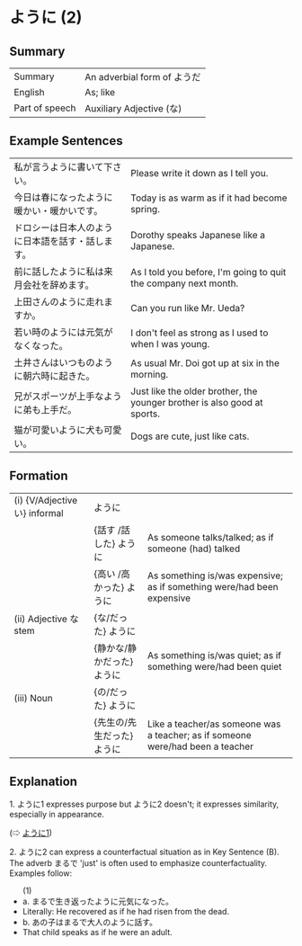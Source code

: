 # ように (2)

## Summary

<table><tr>   <td>Summary</td>   <td>An adverbial form of ようだ</td></tr><tr>   <td>English</td>   <td>As; like</td></tr><tr>   <td>Part of speech</td>   <td>Auxiliary Adjective (な)</td></tr></table>

## Example Sentences

<table><tr>   <td>私が言うように書いて下さい。</td>   <td>Please write it down as I tell you.</td></tr><tr>   <td>今日は春になったように暖かい・暖かいです。</td>   <td>Today is as warm as if it had become spring.</td></tr><tr>   <td>ドロシーは日本人のように日本語を話す・話します。</td>   <td>Dorothy speaks Japanese like a Japanese.</td></tr><tr>   <td>前に話したように私は来月会社を辞めます。</td>   <td>As I told you before, I'm going to quit the company next month.</td></tr><tr>   <td>上田さんのように走れますか。</td>   <td>Can you run like Mr. Ueda?</td></tr><tr>   <td>若い時のようには元気がなくなった。</td>   <td>I don't feel as strong as I used to when I was young.</td></tr><tr>   <td>土井さんはいつものように朝六時に起きた。</td>   <td>As usual Mr. Doi got up at six in the morning.</td></tr><tr>   <td>兄がスポーツが上手なように弟も上手だ。</td>   <td>Just like the older brother, the younger brother is also good at sports.</td></tr><tr>   <td>猫が可愛いように犬も可愛い。</td>   <td>Dogs are cute, just like cats.</td></tr></table>

## Formation

<table class="table"> <tbody><tr class="tr head"> <td class="td"><span class="numbers">(i)</span> <span> <span class="bold">{V/Adjective い}    informal</span></span></td> <td class="td"><span class="concept">ように</span> </td> <td class="td"><span>&nbsp;</span></td> </tr> <tr class="tr"> <td class="td"><span>&nbsp;</span></td> <td class="td"><span>{話す /話した} <span class="concept">ように</span></span></td> <td class="td"><span>As    someone talks/talked; as if someone (had) talked</span></td> </tr> <tr class="tr"> <td class="td"><span>&nbsp;</span></td> <td class="td"><span>{高い /高かった} <span class="concept">ように</span></span></td> <td class="td"><span>As    something is/was expensive; as if something were/had been expensive</span></td> </tr> <tr class="tr head"> <td class="td"><span class="numbers">(ii)</span> <span> <span class="bold">Adjective な stem</span></span></td> <td class="td"><span>{<span class="concept">な</span>/<span class="concept">だった</span>} <span class="concept">ように</span></span></td> <td class="td"><span>&nbsp;</span></td> </tr> <tr class="tr"> <td class="td"><span>&nbsp;</span></td> <td class="td"><span>{静か<span class="concept">な</span>/静か<span class="concept">だった</span>} <span class="concept">ように</span></span></td> <td class="td"><span>As    something is/was quiet; as if something were/had been quiet</span></td> </tr> <tr class="tr head"> <td class="td"><span class="numbers">(iii)</span> <span> <span class="bold">Noun</span></span></td> <td class="td"><span>{<span class="concept">の</span>/<span class="concept">だった</span>} <span class="concept">ように</span></span></td> <td class="td"><span>&nbsp;</span></td> </tr> <tr class="tr"> <td class="td"><span>&nbsp;</span></td> <td class="td"><span>{先生<span class="concept">の</span>/先生<span class="concept">だった</span>} <span class="concept">ように</span></span></td> <td class="td"><span>Like    a teacher/as someone was a teacher; as if someone were/had been a teacher</span></td> </tr></tbody></table>

## Explanation

<p>1. ように1 expresses purpose but <span class="cloze">ように</span>2 doesn't; it expresses similarity, especially in appearance.</p>  <p>(⇨ <a href="#㊦ ように (1)">ように1</a>)</p>  <p>2. <span class="cloze">ように</span>2 can express a counterfactual situation as in Key Sentence (B). The adverb まるで 'just' is often used to emphasize counterfactuality. Examples follow:</p>  <ul>(1) <li>a. まるで生き返った<span class="cloze">ように</span>元気になった。</li> <li>Literally: He recovered as if he had risen from the dead.</li> <div class="divide"></div> <li>b. あの子はまるで大人の<span class="cloze">ように</span>話す。</li> <li>That child speaks as if he were an adult.</li> </ul>

